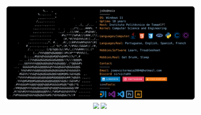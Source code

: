 <a href="https://github.com/sirvictahh/sirvictahh">
    <picture>
      <source media="(prefers-color-scheme: dark)" srcset="https://raw.githubusercontent.com/sirvictahh/sirvictahh/main/maia.svg">
      <img alt="João Víctor Maia's GitHub Profile README" src="https://raw.githubusercontent.com/sirvictahh/sirvictahh/main/maia.svg">
    </picture>
  </a>
  
  <div align="center">
  
  <img class="img"  style="height: auto; width: 50%;" src="https://github-readme-stats.vercel.app/api?username=sirvictahh&show_icons=true&theme=vision-friendly-dark" />
  <img class="img"  style="height: auto; width: 45%;" src="https://github-readme-stats.vercel.app/api/top-langs/?username=sirvictahh&theme=vision-friendly-dark&layout=compact" />
    
  </div>
  
